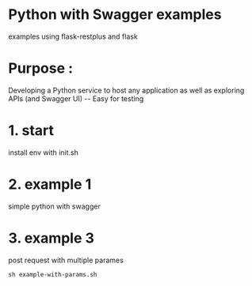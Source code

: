 # Python with Swagger examples

examples using flask-restplus and flask 

# Purpose : 

Developing a Python service to host any application as well as exploring APIs (and Swagger UI) -- Easy for testing

# 1. start 

install env with init.sh

# 2. example 1

simple python with swagger

# 3. example 3

post request with multiple parames

```
sh example-with-params.sh
```
